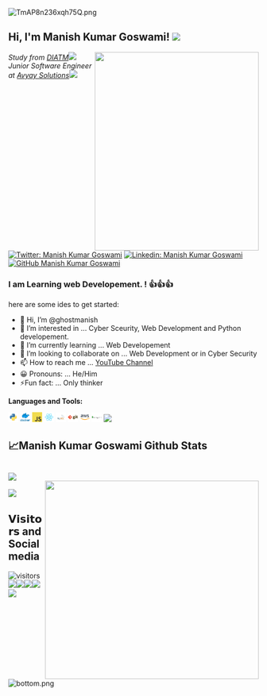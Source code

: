 ![TmAP8n236xqh75Q.png](https://i.loli.net/2020/07/13/OiwrC2KRZNPA9cJ.png)

<h2> Hi, I'm Manish Kumar Goswami! <img src="https://media.giphy.com/media/RbDKaczqWovIugyJmW/giphy.gif" width="50" ></h2>
<img align='right' src="https://media.giphy.com/media/qgQUggAC3Pfv687qPC/giphy.gif" width="330" height="400">
<p><em>Study from <a href="https://diatm.rahul.ac.in/web">DIATM</a><img src="https://media.giphy.com/media/fYSnHlufseco8Fh93Z/giphy.gif" width="30"></br>Junior Software Engineer at <a href="https://avyay.solutions/">Avyay Solutions</a><img src="https://media.giphy.com/media/WUlplcMpOCEmTGBtBW/giphy.gif" width="30"> 
</em></p>

[![Twitter: Manish Kumar Goswami](https://img.shields.io/twitter/follow/goshwami_manish?style=social)](https://twitter.com/goshwami_manish)
[![Linkedin: Manish Kumar Goswami](https://img.shields.io/badge/-manishgoshwami-blue?style=flat-square&logo=Linkedin&logoColor=white&link=https://www.linkedin.com/in/manishgoshwami/)](https://www.linkedin.com/in/manishgoshwami/)
[![GitHub Manish Kumar Goswami](https://img.shields.io/github/followers/ghostmanish?label=follow&style=social)](https://github.com/ghostmanish)






### I am Learning web Developement. ! 👍👍👍



here are some ides to get started:
- 👋 Hi, I’m @ghostmanish
- 👀 I’m interested in ... Cyber Sceurity, Web Development and Python developement.
- 🌱 I’m currently learning ... Web Developement 
- 💞️ I’m looking to collaborate on ... Web Development or in Cyber Security
- 📫 How to reach me ... [YouTube Channel](https://www.youtube.com/@GrowWithCode)
- 😀 Pronouns: ... He/Him
- ⚡Fun fact: ... Only thinker

**Languages and Tools:**  

<code><img height="20" src="https://raw.githubusercontent.com/github/explore/80688e429a7d4ef2fca1e82350fe8e3517d3494d/topics/python/python.png"></code>
<code><img height="20" src="https://raw.githubusercontent.com/github/explore/80688e429a7d4ef2fca1e82350fe8e3517d3494d/topics/docker/docker.png"></code>
<code><img height="20" src="https://raw.githubusercontent.com/github/explore/80688e429a7d4ef2fca1e82350fe8e3517d3494d/topics/javascript/javascript.png"></code>
<code><img height="20" src="https://raw.githubusercontent.com/github/explore/80688e429a7d4ef2fca1e82350fe8e3517d3494d/topics/react/react.png"></code>
<code><img height="20" src="https://raw.githubusercontent.com/github/explore/80688e429a7d4ef2fca1e82350fe8e3517d3494d/topics/mysql/mysql.png"></code>
<code><img height="20"  src="https://raw.githubusercontent.com/github/explore/80688e429a7d4ef2fca1e82350fe8e3517d3494d/topics/git/git.png"></code>
<code><img height="20" src="https://raw.githubusercontent.com/github/explore/80688e429a7d4ef2fca1e82350fe8e3517d3494d/topics/aws/aws.png"></code>
<code><img height="20" src="https://raw.githubusercontent.com/github/explore/80688e429a7d4ef2fca1e82350fe8e3517d3494d/topics/mongodb/mongodb.png"></code>
<code><img height="20" src="https://www.vectorlogo.zone/logos/getpostman/getpostman-icon.svg"></code>


<h2>📈Manish Kumar Goswami Github Stats</h2><br>
 <img class="img" align='left' src="https://github-readme-stats.vercel.app/api?username=ghostmanish&show_icons=true&theme=radical&count_private=true,prs" width="500" /><img align='right' src="https://media.giphy.com/media/3og0ILLVvPp8d64Jd6/giphy.gif" width="430" height="400">

<br>
<img class="img" src="https://github-readme-stats.vercel.app/api/top-langs/?username=ghostmanish&theme=radical&layout=compact" width="500" />

<h2>𝗩𝗶𝘀𝗶𝘁𝗼𝗿𝘀 and Social media</h2>

![visitors](https://visitor-badge.glitch.me/badge?page_id=ghostmanish.ghostmanish)<a href="#" alt="Gmail"><img src="https://img.shields.io/badge/-Gmail-FF0000?style=flat-square&labelColor=FF0000&logo=gmail&logoColor=white&link=LINK-DO-SEU-EMAIL" /></a><a href="https://www.linkedin.com/in/manishgoshwami/" alt="Linkedin"><img src="https://img.shields.io/badge/-Linkedin-0e76a8?style=flat-square&logo=Linkedin&logoColor=white&link=LINK-DO-SEU-LINKEDIN" /></a><a href="https://wa.me/917320898566" alt="WhatsApp"><img src="https://img.shields.io/badge/-WhatsApp-25d366?style=flat-square&labelColor=25d366&logo=whatsapp&logoColor=white&link=API-DO-SEU-WHATSAPP"/></a><a href="https://www.facebook.com/people/Manish-Kumar-Goswami/100077281066155/" alt="Facebook"><img src="https://img.shields.io/badge/-Facebook-3b5998?style=flat-square&labelColor=3b5998&logo=facebook&logoColor=white&link=LINK-DO-SEU-FACEBOOK"/></a><a href="https://www.instagram.com/d3stroy3r_/" alt="Instagram"><img src="https://img.shields.io/badge/-Instagram-DF0174?style=flat-square&labelColor=DF0174&logo=instagram&logoColor=white&link=LINK-DO-SEU-INSTAGRAM"/></a>


![bottom.png](https://i.loli.net/2020/07/12/b3grZD6LFseGuUP.png)
